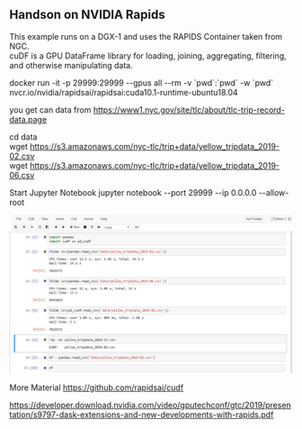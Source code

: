 ## Handson on NVIDIA Rapids

This example runs on a DGX-1 and uses the RAPIDS Container taken from NGC.  
cuDF is a GPU DataFrame library for loading, joining, aggregating, filtering, and otherwise manipulating data.


docker run -it -p 29999:29999 --gpus all --rm -v \`pwd\`:\`pwd\` -w \`pwd\` nvcr.io/nvidia/rapidsai/rapidsai:cuda10.1-runtime-ubuntu18.04


you get can data from https://www1.nyc.gov/site/tlc/about/tlc-trip-record-data.page


cd data   
wget https://s3.amazonaws.com/nyc-tlc/trip+data/yellow_tripdata_2019-02.csv    
wget https://s3.amazonaws.com/nyc-tlc/trip+data/yellow_tripdata_2019-06.csv   

Start Jupyter Notebook
jupyter notebook --port 29999 --ip 0.0.0.0 --allow-root

![After processing](https://github.com/schoenemeyer/rapids-handson/blob/master/figures/rapids-cudf.PNG)


More Material
https://github.com/rapidsai/cudf


https://developer.download.nvidia.com/video/gputechconf/gtc/2019/presentation/s9797-dask-extensions-and-new-developments-with-rapids.pdf


